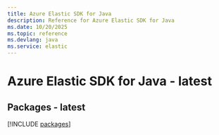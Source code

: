```yaml
---
title: Azure Elastic SDK for Java
description: Reference for Azure Elastic SDK for Java
ms.date: 10/20/2025
ms.topic: reference
ms.devlang: java
ms.service: elastic
---
```

# Azure Elastic SDK for Java - latest
## Packages - latest
[!INCLUDE [packages](elastic-index.md)]